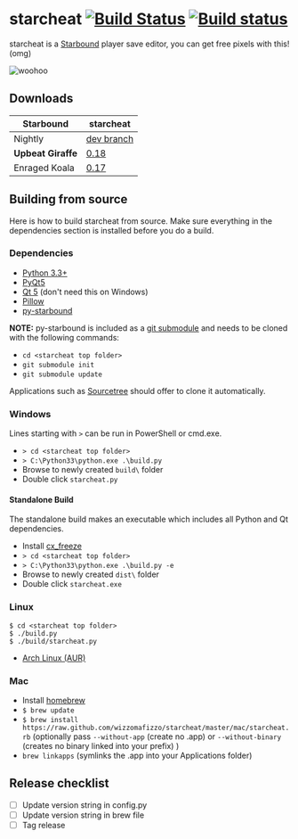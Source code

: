 # starcheat [![Build Status](https://travis-ci.org/wizzomafizzo/starcheat.svg)](https://travis-ci.org/wizzomafizzo/starcheat) [![Build status](https://ci.appveyor.com/api/projects/status/j2rbv526aq4r64jl?svg=true)](https://ci.appveyor.com/project/chrmoritz/starcheat-354)

starcheat is a [Starbound](http://playstarbound.com/) player save editor, you can get free pixels with this! (omg)

![woohoo](https://raw.github.com/wizzomafizzo/starcheat/master/starcheat/images/screenshot.png)

## Downloads

Starbound          | starcheat
------------------ | ---------
Nightly            | [dev branch](#building-from-source)
**Upbeat Giraffe** | [0.18](https://github.com/wizzomafizzo/starcheat/releases/tag/0.18)
Enraged Koala      | [0.17](https://github.com/wizzomafizzo/starcheat/releases/tag/0.17)

## Building from source
Here is how to build starcheat from source. Make sure everything in the dependencies section is installed before you do a build.

### Dependencies
- [Python 3.3+](http://www.python.org/getit/)
- [PyQt5](http://www.riverbankcomputing.com/software/pyqt/download5)
- [Qt 5](http://qt-project.org/downloads) (don't need this on Windows)
- [Pillow](https://pypi.python.org/pypi/Pillow/)
- [py-starbound](https://github.com/blixt/py-starbound)

**NOTE:** py-starbound is included as a [git submodule](http://git-scm.com/docs/git-submodule) and needs to be cloned with the following commands:

- ```cd <starcheat top folder>```
- ```git submodule init```
- ```git submodule update```

Applications such as [Sourcetree](http://www.sourcetreeapp.com/) should offer to clone it automatically.

### Windows
Lines starting with ```>``` can be run in PowerShell or cmd.exe.

- ```> cd <starcheat top folder>```
- ```> C:\Python33\python.exe .\build.py```
- Browse to newly created ```build\``` folder
- Double click ```starcheat.py```

#### Standalone Build
The standalone build makes an executable which includes all Python and Qt dependencies.

- Install [cx_freeze](http://cx-freeze.sourceforge.net/)
- ```> cd <starcheat top folder>```
- ```> C:\Python33\python.exe .\build.py -e```
- Browse to newly created ```dist\``` folder
- Double click ```starcheat.exe```

### Linux
```
$ cd <starcheat top folder>
$ ./build.py
$ ./build/starcheat.py
```

- [Arch Linux (AUR)](https://aur.archlinux.org/packages/starcheat/)

### Mac
- Install [homebrew](http://brew.sh/)
- ```$ brew update```
- ```$ brew install https://raw.github.com/wizzomafizzo/starcheat/master/mac/starcheat.rb``` (optionally pass ```--without-app``` (create no .app) or ```--without-binary``` (creates no binary linked into your prefix) )
- ```brew linkapps``` (symlinks the .app into your Applications folder)

## Release checklist
- [ ] Update version string in config.py
- [ ] Update version string in brew file
- [ ] Tag release
